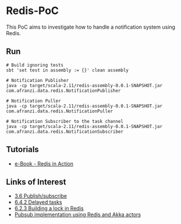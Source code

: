 # Redis-PoC
This PoC aims to investigate how to handle a notification system using Redis.

## Run

```
# Build ignoring tests
sbt 'set test in assembly := {}' clean assembly

# Notification Publisher
java -cp target/scala-2.11/redis-assembly-0.0.1-SNAPSHOT.jar  com.afranzi.data.redis.NotificationPublisher

# Notification Puller
java -cp target/scala-2.11/redis-assembly-0.0.1-SNAPSHOT.jar  com.afranzi.data.redis.NotificationPuller

# Notification Subscriber to the task channel
java -cp target/scala-2.11/redis-assembly-0.0.1-SNAPSHOT.jar  com.afranzi.data.redis.NotificationSubscriber
```

## Tutorials

- [e-Book - Redis in Action](https://redislabs.com/community/ebook/)


## Links of Interest
- [3.6 Publish/subscribe](https://redislabs.com/ebook/part-2-core-concepts/chapter-3-commands-in-redis/3-6-publishsubscribe/)
- [6.4.2 Delayed tasks](https://redislabs.com/ebook/part-2-core-concepts/chapter-6-application-components-in-redis/6-4-task-queues/6-4-2-delayed-tasks/)
- [6.2.3 Building a lock in Redis](https://redislabs.com/ebook/part-2-core-concepts/chapter-6-application-components-in-redis/6-2-distributed-locking/6-2-3-building-a-lock-in-redis/)
- [Pubsub implementation using Redis and Akka actors](https://github.com/debasishg/akka-redis-pubsub)